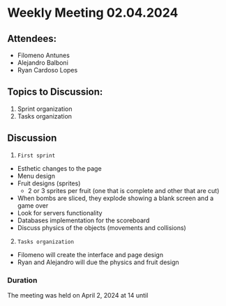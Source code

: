 # Weekly Meeting 02.04.2024

## Attendees:
- Filomeno Antunes
- Alejandro Balboni
- Ryan Cardoso Lopes

## Topics to Discussion:

1. Sprint organization
2. Tasks organization


## Discussion
1. `First sprint`
- Esthetic changes to the page 
- Menu design
- Fruit designs (sprites)
  * 2 or 3 sprites per fruit (one that is complete and other that are cut)
- When bombs are sliced, they explode showing a blank screen and a game over
- Look for servers functionality
- Databases implementation for the scoreboard
- Discuss physics of the objects (movements and collisions) 

2. `Tasks organization`
- Filomeno will create the interface and page design
- Ryan and Alejandro will due the physics and fruit design

### Duration
The meeting was held on April 2, 2024 at 14 until 
